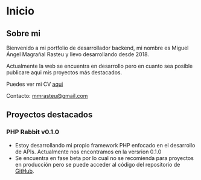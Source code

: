 # Inicio

## Sobre mi

Bienvenido a mi portfolio de desarrollador backend, mi nombre es Miguel Ángel Magrañal Rasteu y llevo desarrollando desde 2018.

Actualmente la web se encuentra en desarrollo pero en cuanto sea posible publicare aqui mis proyectos más destacados.

Puedes ver mi CV [aqui](cv.md)

Contacto: mmrasteu@gmail.com

## Proyectos destacados

### **PHP Rabbit v0.1.0**  
- Estoy desarrollando mi propio framework PHP enfocado en el desarrollo de APIs. Actualmente nos encontramos en la versrion 0.1.0
- Se encuentra en fase beta por lo cual no se recomienda para proyectos en producción pero se puede acceder al código del repositorio de [GitHub](https://github.com/mmrasteu/phprabbit-framework). 

